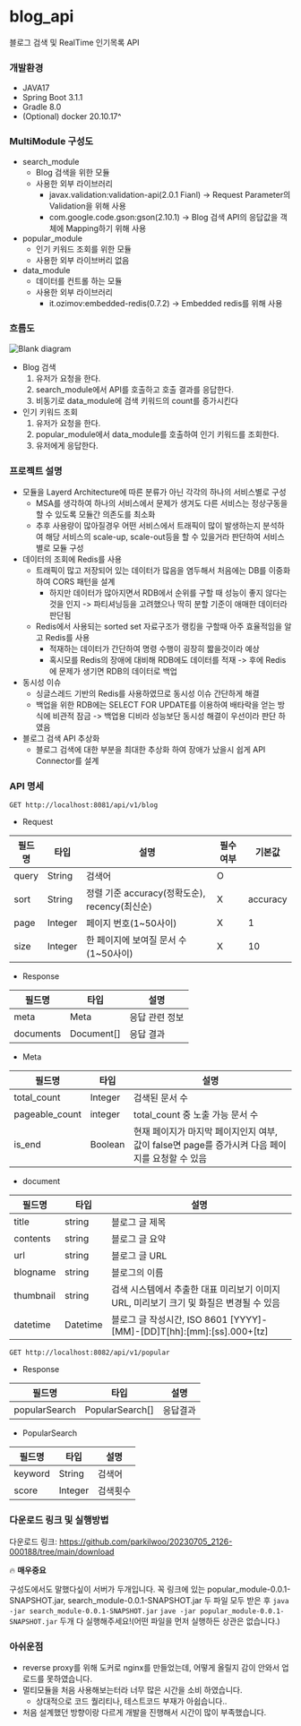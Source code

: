 # blog_api
블로그 검색 및 RealTime 인기목록 API


### 개발환경
* JAVA17
* Spring Boot 3.1.1
* Gradle 8.0
* (Optional) docker 20.10.17^


### MultiModule 구성도
* search_module
  * Blog 검색을 위한 모듈
  * 사용한 외부 라이브러리
    * javax.validation:validation-api(2.0.1 Fianl) -> Request Parameter의 Validation을 위해 사용
    * com.google.code.gson:gson(2.10.1) -> Blog 검색 API의 응답값을 객체에 Mapping하기 위해 사용
* popular_module
  * 인기 키워드 조회를 위한 모듈
  * 사용한 외부 라이브버리 없음
* data_module
  * 데이터를 컨트롤 하는 모듈
  * 사용한 외부 라이브러리
    * it.ozimov:embedded-redis(0.7.2) -> Embedded redis를 위해 사용

### 흐름도
![Blank diagram](https://github.com/parkilwoo/blog_api/assets/56834479/b0caa848-f2f2-4677-877c-46b7f9d3abcd)
* Blog 검색
  1. 유저가 요청을 한다.
  2. search_module에서 API를 호출하고 호출 결과를 응답한다.
  3. 비동기로 data_module에 검색 키워드의 count를 증가시킨다
* 인기 키워드 조회
  1. 유저가 요청을 한다.
  2. popular_module에서 data_module를 호출하여 인기 키워드를 조회한다.
  3. 유저에게 응답한다.
 
### 프로젝트 설명
* 모듈을 Layerd Architecture에 따른 분류가 아닌 각각의 하나의 서비스별로 구성
  * MSA를 생각하여 하나의 서비스에서 문제가 생겨도 다른 서비스는 정상구동을 할 수 있도록 모듈간 의존도를 최소화
  * 추후 사용량이 많아질경우 어떤 서비스에서 트래픽이 많이 발생하는지 분석하여 해당 서비스의 scale-up, scale-out등을 할 수 있을거라 판단하여 서비스별로 모듈 구성
* 데이터의 조회에 Redis를 사용
  * 트래픽이 많고 저장되어 있는 데이터가 많음을 염두해서 처음에는 DB를 이중화하여 CORS 패턴을 설계
    * 하지만 데이터가 많아지면서 RDB에서 순위를 구할 때 성능이 좋지 않다는것을 인지 -> 파티셔닝등을 고려했으나 딱히 분할 기준이 애매한 데이터라 판단됨
  * Redis에서 사용되는 sorted set 자료구조가 랭킹을 구할때 아주 효율적임을 알고 Redis를 사용
    * 적재하는 데이터가 간단하여 명령 수행이 굉장히 짧을것이라 예상
    * 혹시모를 Redis의 장애에 대비해 RDB에도 데이터를 적재 -> 후에 Redis에 문제가 생기면 RDB의 데이터로 백업
* 동시성 이슈
   * 싱글스레드 기반의 Redis를 사용하였므로 동시성 이슈 간단하게 해결
   * 백업을 위한 RDB에는 SELECT FOR UPDATE를 이용하여 배타락을 얻는 방식에 비관적 잠금 -> 백업용 디비라 성능보단 동시성 해결이 우선이라 판단 하였음
* 블로그 검색 API 추상화
   * 블로그 검색에 대한 부분을 최대한 추상화 하여 장애가 났을시 쉽게 API Connector를 설계

### API 명세

```GET http://localhost:8081/api/v1/blog```
* Request

| 필드명 | 타입 | 설명 | 필수 여부 | 기본값 |
| --- | --- | --- | --- | --- |
| query | String | 검색어 | O | |
| sort | String | 정렬 기준 accuracy(정확도순), recency(최신순) | X | accuracy |
| page | Integer | 페이지 번호(1~50사이) | X | 1 |
| size | Integer | 한 페이지에 보여질 문서 수(1~50사이) | X | 10 |

* Response

| 필드명 | 타입 | 설명 |
| --- | --- | --- |
| meta | Meta | 응답 관련 정보 |
| documents | Document[] | 응답 결과 |

* Meta

| 필드명 | 타입 | 설명 |
| --- | --- | --- |
| total_count | Integer | 검색된 문서 수 |
| pageable_count | integer | total_count 중 노출 가능 문서 수 |
| is_end | Boolean | 현재 페이지가 마지막 페이지인지 여부, 값이 false면 page를 증가시켜 다음 페이지를 요청할 수 있음 |

* document

| 필드명       | 타입   | 설명                      |
|-----------| ------ | ------------------------- |
| title     | string | 블로그 글 제목                 |
| contents  | string | 블로그 글 요약                 |
| url       | string | 블로그 글 URL                  |
| blogname  | string | 블로그의 이름               |
| thumbnail | string | 검색 시스템에서 추출한 대표 미리보기 이미지 URL, 미리보기 크기 및 화질은 변경될 수 있음        |
| datetime  | Datetime | 블로그 글 작성시간, ISO 8601 [YYYY]-[MM]-[DD]T[hh]:[mm]:[ss].000+[tz]            |


```GET http://localhost:8082/api/v1/popular```
* Response

| 필드명 | 타입 | 설명 |
| --- | --- | --- |
| popularSearch | PopularSearch[] | 응답결과 |

* PopularSearch


| 필드명 | 타입 | 설명 |
| --- | --- | --- |
| keyword | String | 검색어 |
| score | Integer | 검색횟수 |


### 다운로드 링크 및 실행방법

다운로드 링크: https://github.com/parkilwoo/20230705_2126-000188/tree/main/download

🔥 **매우중요**

구성도에서도 말했다싶이 서버가 두개입니다. 꼭 링크에 있는 popular_module-0.0.1-SNAPSHOT.jar, search_module-0.0.1-SNAPSHOT.jar 두 파일 모두 받은 후
``` java -jar search_module-0.0.1-SNAPSHOT.jar ```
``` jave -jar popular_module-0.0.1-SNAPSHOT.jar ```
두개 다 실행해주세요!(어떤 파일을 먼저 실행하든 상관은 없습니다.)


### 아쉬운점

* reverse proxy를 위해 도커로 nginx를 만들었는데, 어떻게 올릴지 감이 안와서 업로드를 못하였습니다.
* 멀티모듈을 처음 사용해보는터라 너무 많은 시간을 소비 하였습니다.
  * 상대적으로 코드 퀄리티나, 테스트코드 부재가 아쉽습니다..
* 처음 설계했던 방향이랑 다르게 개발을 진행해서 시간이 많이 부족했습니다.
